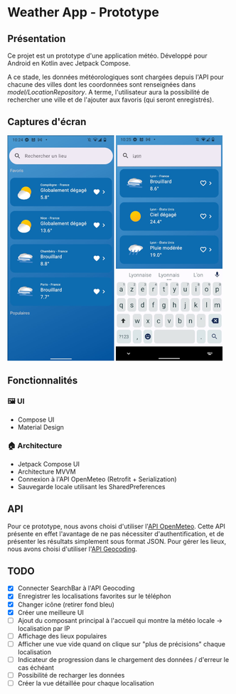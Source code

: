# Weather App - Prototype
## Présentation
Ce projet est un prototype d'une application météo.
Développé pour Android en Kotlin avec Jetpack Compose.

A ce stade, les données météorologiques sont chargées depuis l'API pour chacune des villes dont les coordonnées sont renseignées dans *model/LocationRepository*.
A terme, l'utilisateur aura la possibilité de rechercher une ville et de l'ajouter aux favoris (qui seront enregistrés).

## Captures d'écran
<div>
<img src="./docs/overview.png" alt="Page principale">
<img src="./docs/search.png" alt="Page de recherche">
</div>

## Fonctionnalités
### 🖼️ UI
* Compose UI
* Material Design

### 🏠 Architecture
* Jetpack Compose UI
* Architecture MVVM
* Connexion à l'API OpenMeteo (Retrofit + Serialization)
* Sauvegarde locale utilisant les SharedPreferences

## API
Pour ce prototype, nous avons choisi d'utiliser l'[API OpenMeteo](https://open-meteo.com/en/docs#hourly=temperature_2m,weather_code).
Cette API présente en effet l'avantage de ne pas nécessiter d'authentification, et de présenter les résultats simplement sous format JSON.
Pour gérer les lieux, nous avons choisi d'utiliser l'[API Geocoding](https://open-meteo.com/en/docs/geocoding-api).


## TODO
- [x] Connecter SearchBar à l'API Geocoding
- [x] Enregistrer les localisations favorites sur le téléphon
- [x] Changer icône (retirer fond bleu)
- [x] Créer une meilleure UI
- [ ] Ajout du composant principal à l'accueil qui montre la météo locale -> localisation par IP
- [ ] Affichage des lieux populaires
- [ ] Afficher une vue vide quand on clique sur "plus de précisions" chaque localisation
- [ ] Indicateur de progression dans le chargement des données / d'erreur le cas échéant
- [ ] Possibilité de recharger les données
- [ ] Créer la vue détaillée pour chaque localisation